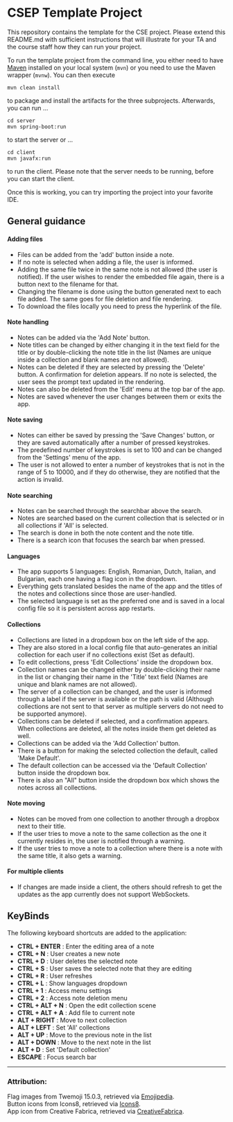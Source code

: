 # CSEP Template Project

This repository contains the template for the CSE project. Please extend this README.md with sufficient instructions that will illustrate for your TA and the course staff how they can run your project.

To run the template project from the command line, you either need to have [Maven](https://maven.apache.org/install.html) installed on your local system (`mvn`) or you need to use the Maven wrapper (`mvnw`). You can then execute

	mvn clean install

to package and install the artifacts for the three subprojects. Afterwards, you can run ...

	cd server
	mvn spring-boot:run

to start the server or ...

	cd client
	mvn javafx:run

to run the client. Please note that the server needs to be running, before you can start the client.

Once this is working, you can try importing the project into your favorite IDE.

## General guidance

#### Adding files

- Files can be added from the 'add' button inside a note.
- If no note is selected when adding a file, the user is informed.
- Adding the same file twice in the same note is not allowed (the user is notified). If the user wishes to render the embedded file again, there is a button next to the filename for that.
- Changing the filename is done using the button generated next to each file added. The same goes for file deletion and file rendering.
- To download the files locally you need to press the hyperlink of the file.

#### Note handling

- Notes can be added via the 'Add Note' button.
- Note titles can be changed by either changing it in the text field for the title or by double-clicking the note title in the list (Names are unique inside a collection and blank names are not allowed).
- Notes can be deleted if they are selected by pressing the 'Delete' button. A confirmation for deletion appears. If no note is selected, the user sees the prompt text updated in the rendering.
- Notes can also be deleted from the 'Edit' menu at the top bar of the app.
- Notes are saved whenever the user changes between them or exits the app.

#### Note saving

- Notes can either be saved by pressing the 'Save Changes' button, or they are saved automatically after a number of pressed keystrokes.
- The predefined number of keystrokes is set to 100 and can be changed from the 'Settings' menu of the app.
- The user is not allowed to enter a number of keystrokes that is not in the range of 5 to 10000, and if they do otherwise, they are notified that the action is invalid.

#### Note searching

- Notes can be searched through the searchbar above the search.
- Notes are searched based on the current collection that is selected or in all collections if 'All' is selected.
- The search is done in both the note content and the note title.
- There is a search icon that focuses the search bar when pressed.

#### Languages

- The app supports 5 languages: English, Romanian, Dutch, Italian, and Bulgarian, each one having a flag icon in the dropdown.
- Everything gets translated besides the name of the app and the titles of the notes and collections since those are user-handled.
- The selected language is set as the preferred one and is saved in a local config file so it is persistent across app restarts.

#### Collections

- Collections are listed in a dropdown box on the left side of the app.
- They are also stored in a local config file that auto-generates an initial
  collection for each user if no collections exist (Set as default).
- To edit collections, press 'Edit Collections' inside the dropdown box.
- Collection names can be changed either by double-clicking their name in the list or changing their name in the 'Title' text field (Names are unique and blank names are not allowed).
- The server of a collection can be changed, and the user is informed through a label if the server is available or the path is valid (Although collections are not sent to that server as multiple servers do not need to be supported anymore).
- Collections can be deleted if selected, and a confirmation appears. When collections are deleted, all the notes inside them get deleted as well.
- Collections can be added via the 'Add Collection' button.
- There is a button for making the selected collection the default, called 'Make Default'.
- The default collection can be accessed via the 'Default Collection' button inside the dropdown box.
- There is also an "All" button inside the dropdown box which shows the notes across all collections.

#### Note moving

- Notes can be moved from one collection to another through a dropbox next to their title.
- If the user tries to move a note to the same collection as the one it currently resides in, the user is notified through a warning.
- If the user tries to move a note to a collection where there is a note with the same title, it also gets a warning.

#### For multiple clients

- If changes are made inside a client, the others should refresh to get the updates as the app currently does not support WebSockets.

## KeyBinds

The following keyboard shortcuts are added to the application:

- **CTRL + ENTER** : Enter the editing area of a note
- **CTRL + N** : User creates a new note
- **CTRL + D** : User deletes the selected note
- **CTRL + S** : User saves the selected note that they are editing
- **CTRL + R** : User refreshes
- **CTRL + L** : Show languages dropdown
- **CTRL + 1** : Access menu settings
- **CTRL + 2** : Access note deletion menu
- **CTRL + ALT + N** : Open the edit collection scene
- **CTRL + ALT + A** : Add file to current note
- **ALT + RIGHT** : Move to next collection
- **ALT + LEFT** : Set 'All' collections
- **ALT + UP** : Move to the previous note in the list
- **ALT + DOWN** : Move to the next note in the list
- **ALT + D** : Set 'Default collection'
- **ESCAPE** : Focus search bar

---

### Attribution:
Flag images from Twemoji 15.0.3, retrieved via [Emojipedia](https://emojipedia.org).  
Button icons from Icons8, retrieved via [Icons8](https://icons8.com/icons/).  
App icon from Creative Fabrica, retrieved via [CreativeFabrica](https://www.creativefabrica.com/nl/product/note-icon/).